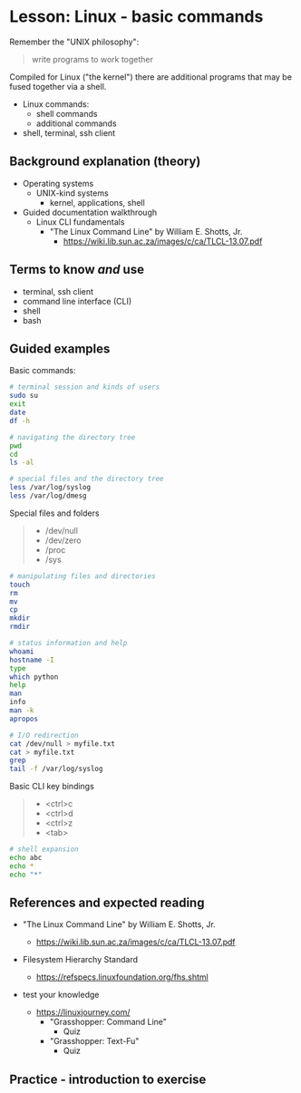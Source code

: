 # Lesson: Linux - basic commands

Remember the "UNIX philosophy":

> write programs to work together

Compiled for Linux ("the kernel") there are additional programs that may be fused together via a shell.

- Linux commands:
  - shell commands
  - additional commands
- shell, terminal, ssh client

## Background explanation (theory)

- Operating systems
  - UNIX-kind systems
    - kernel, applications, shell
- Guided documentation walkthrough
  - Linux CLI fundamentals
    - "The Linux Command Line" by William E. Shotts, Jr.
      - https://wiki.lib.sun.ac.za/images/c/ca/TLCL-13.07.pdf

## Terms to know *and* use

- terminal, ssh client
- command line interface (CLI)
- shell
- bash

## Guided examples

Basic commands:

```bash
# terminal session and kinds of users
sudo su
exit
date
df -h

# navigating the directory tree
pwd
cd
ls -al

# special files and the directory tree
less /var/log/syslog
less /var/log/dmesg
```

Special files and folders

> - /dev/null
> - /dev/zero
> - /proc
> - /sys

```bash
# manipulating files and directories
touch
rm
mv
cp
mkdir
rmdir

# status information and help
whoami
hostname -I
type
which python
help
man
info
man -k
apropos

# I/O redirection
cat /dev/null > myfile.txt
cat > myfile.txt
grep
tail -f /var/log/syslog
```

Basic CLI key bindings

> - \<ctrl>c
> - \<ctrl>d
> - \<ctrl>z
> - \<tab>

```bash
# shell expansion
echo abc
echo *
echo "*"
```

## References and expected reading

- "The Linux Command Line" by William E. Shotts, Jr.
  - https://wiki.lib.sun.ac.za/images/c/ca/TLCL-13.07.pdf

- Filesystem Hierarchy Standard
  - https://refspecs.linuxfoundation.org/fhs.shtml

- test your knowledge
  - https://linuxjourney.com/
    - "Grasshopper: Command Line"
      - Quiz
    - "Grasshopper: Text-Fu"
      - Quiz

## Practice - introduction to exercise